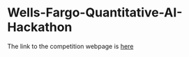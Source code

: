 # Wells-Fargo-Quantitative-AI-Hackathon

The link to the competition webpage is [here](https://unstop.com/hackathons/wells-fargo-quantitative-ai-hackathon-shaastra-2022-indian-institute-of-technology-iit-madras-248431)
